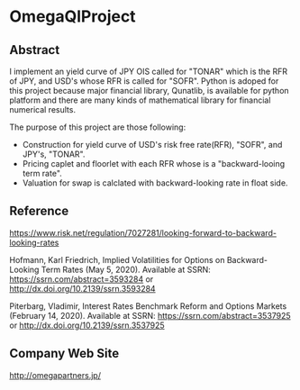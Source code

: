 # OmegaQlProject

## Abstract
I implement an yield curve of JPY OIS called for "TONAR" which is the RFR of JPY, and USD's whose RFR is called for "SOFR". Python is adoped for this project because major financial library, Qunatlib, is available for python platform and there are many kinds of mathematical library for financial numerical results.

The purpose of this project are those following:
* Construction for yield curve of USD's risk free rate(RFR), "SOFR", and JPY's, "TONAR".
* Pricing caplet and floorlet with each RFR whose is a "backward-looing term rate".
* Valuation for swap is calclated with backward-looking rate in float side.

## Reference
https://www.risk.net/regulation/7027281/looking-forward-to-backward-looking-rates

Hofmann, Karl Friedrich, Implied Volatilities for Options on Backward-Looking Term Rates (May 5, 2020). Available at SSRN: https://ssrn.com/abstract=3593284 or http://dx.doi.org/10.2139/ssrn.3593284

Piterbarg, Vladimir, Interest Rates Benchmark Reform and Options Markets (February 14, 2020). Available at SSRN: https://ssrn.com/abstract=3537925 or http://dx.doi.org/10.2139/ssrn.3537925



## Company Web Site
http://omegapartners.jp/
